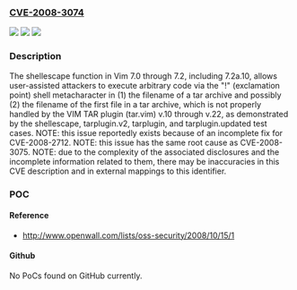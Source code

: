 ### [CVE-2008-3074](https://cve.mitre.org/cgi-bin/cvename.cgi?name=CVE-2008-3074)
![](https://img.shields.io/static/v1?label=Product&message=n%2Fa&color=blue)
![](https://img.shields.io/static/v1?label=Version&message=n%2Fa&color=blue)
![](https://img.shields.io/static/v1?label=Vulnerability&message=n%2Fa&color=brighgreen)

### Description

The shellescape function in Vim 7.0 through 7.2, including 7.2a.10, allows user-assisted attackers to execute arbitrary code via the "!" (exclamation point) shell metacharacter in (1) the filename of a tar archive and possibly (2) the filename of the first file in a tar archive, which is not properly handled by the VIM TAR plugin (tar.vim) v.10 through v.22, as demonstrated by the shellescape, tarplugin.v2, tarplugin, and tarplugin.updated test cases.  NOTE: this issue reportedly exists because of an incomplete fix for CVE-2008-2712. NOTE: this issue has the same root cause as CVE-2008-3075.  NOTE: due to the complexity of the associated disclosures and the incomplete information related to them, there may be inaccuracies in this CVE description and in external mappings to this identifier.

### POC

#### Reference
- http://www.openwall.com/lists/oss-security/2008/10/15/1

#### Github
No PoCs found on GitHub currently.


